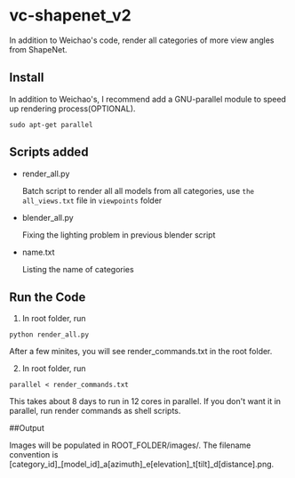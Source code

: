 # vc-shapenet_v2
In addition to Weichao's code, render all categories of more view angles from ShapeNet.

## Install
In addition to Weichao's, I recommend add a GNU-parallel module to speed up rendering process(OPTIONAL).
``` 
sudo apt-get parallel
```

## Scripts added

- render_all.py

    Batch script to render all all models from all categories, use `the all_views.txt` file in `viewpoints` folder
        
- blender_all.py
    
    Fixing the lighting problem in previous blender script  
    
- name.txt
    
    Listing the name of categories

## Run the Code
1. In root folder, run
```
python render_all.py

```
After a few minites, you will see render_commands.txt in the root folder.

2. In root folder, run
```
parallel < render_commands.txt
```
This takes about 8 days to run in 12 cores in parallel. If you don't want it in parallel, run render commands as shell scripts.

##Output

Images will be populated in ROOT_FOLDER/images/. The filename convention is [category_id]_[model_id]_a[azimuth]_e[elevation]_t[tilt]_d[distance].png.
    
    
    
